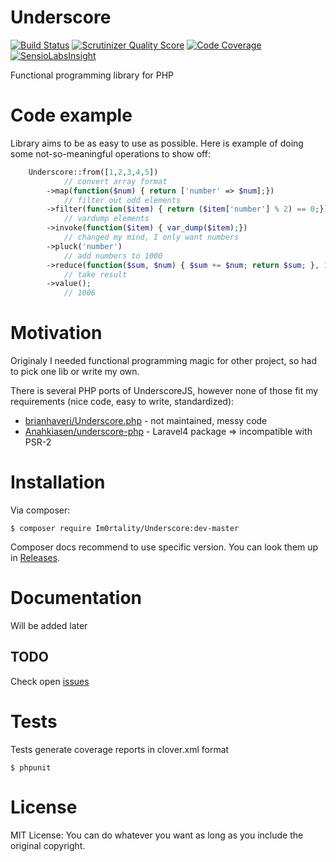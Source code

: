 # Underscore

[![Build Status](https://travis-ci.org/Im0rtality/Underscore.png?branch=master)](https://travis-ci.org/Im0rtality/Underscore)
[![Scrutinizer Quality Score](https://scrutinizer-ci.com/g/Im0rtality/Underscore/badges/quality-score.png?s=a360715f49ea4bba225b7991146981ca80b61337)](https://scrutinizer-ci.com/g/Im0rtality/Underscore/)
[![Code Coverage](https://scrutinizer-ci.com/g/Im0rtality/Underscore/badges/coverage.png?s=e9c5669f300b4d8cb96d0fa8645119ab546fbd62)](https://scrutinizer-ci.com/g/Im0rtality/Underscore/)
[![SensioLabsInsight](https://insight.sensiolabs.com/projects/d7ef44af-707d-4638-b91e-8fd043dc99e0/mini.png)](https://insight.sensiolabs.com/projects/d7ef44af-707d-4638-b91e-8fd043dc99e0)

Functional programming library for PHP

# Code example

Library aims to be as easy to use as possible. Here is example of doing some not-so-meaningful operations to show off:

```php
    Underscore::from([1,2,3,4,5])
            // convert array format
        ->map(function($num) { return ['number' => $num];})
            // filter out odd elements
        ->filter(function($item) { return ($item['number'] % 2) == 0;})
            // vardump elements
        ->invoke(function($item) { var_dump($item);})
            // changed my mind, I only want numbers
        ->pluck('number')
            // add numbers to 1000
        ->reduce(function($sum, $num) { $sum += $num; return $sum; }, 1000)
            // take result
        ->value();
            // 1006
```

# Motivation

Originaly I needed functional programming magic for other project, so had to pick one lib or write my own.

There is several PHP ports of UnderscoreJS, however none of those fit my requirements (nice code, easy to write, standardized):
 - [brianhaveri/Underscore.php](https://github.com/brianhaveri/Underscore.php) - not maintained, messy code
 - [Anahkiasen/underscore-php](https://github.com/Anahkiasen/underscore-php) - Laravel4 package => incompatible with PSR-2

# Installation

Via composer:

    $ composer require Im0rtality/Underscore:dev-master

Composer docs recommend to use specific version. You can look them up in [Releases](https://github.com/Im0rtality/Underscore/releases).

# Documentation

Will be added later

## TODO

Check open [issues](https://github.com/Im0rtality/Underscore/issues)

# Tests

Tests generate coverage reports in clover.xml format

    $ phpunit

# License

MIT License: You can do whatever you want as long as you include the original copyright.
